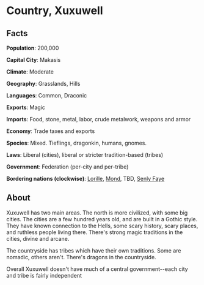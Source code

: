 # Country, Xuxuwell
## Facts
**Population**: 200,000

**Capital City**: Makasis

**Climate**: Moderate

**Geography**: Grasslands, Hills

**Languages**: Common, Draconic

**Exports**: Magic

**Imports**: Food, stone, metal, labor, crude metalwork, weapons and armor

**Economy**: Trade taxes and exports

**Species**: Mixed. Tieflings, dragonkin, humans, gnomes.

**Laws**: Liberal (cities), liberal or stricter tradition-based (tribes)

**Government**: Federation (per-city and per-tribe)

**Bordering nations (clockwise)**: [Lorille](lorille.md), [Mond](mond.md), TBD, [Senly Faye](senly_faye.md)

## About
Xuxuwell has two main areas. The north is more civilized, with some big cities. The cities are a few hundred years old, and are built in a Gothic style. They have known connection to the Hells, some scary history, scary places, and ruthless people living there. There's strong magic traditions in the cities, divine and arcane.

The countryside has tribes which have their own traditions. Some are nomadic, others aren't. There's dragons in the countryside.

Overall Xuxuwell doesn't have much of a central government--each city and tribe is fairly independent
